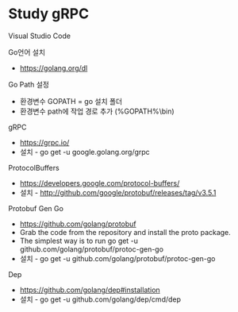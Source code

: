 # Study gRPC

Visual Studio Code

Go언어 설치
* https://golang.org/dl

Go Path 설정
* 환경변수 GOPATH = go 설치 폴더
* 환경변수 path에 작업 경로 추가 (%GOPATH%\bin)

gRPC
* https://grpc.io/
* 설치 - go get -u google.golang.org/grpc

ProtocolBuffers
* https://developers.google.com/protocol-buffers/
* 설치 - http://github.com/google/protobuf/releases/tag/v3.5.1

Protobuf Gen Go
* https://github.com/golang/protobuf
* Grab the code from the repository and install the proto package.
* The simplest way is to run go get -u github.com/golang/protobuf/protoc-gen-go
* 설치 - go get -u github.com/golang/protobuf/protoc-gen-go

Dep
* https://github.com/golang/dep#installation
* 설치 - go get -u github.com/golang/dep/cmd/dep